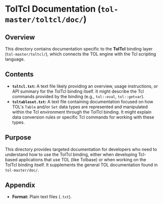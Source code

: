 # TolTcl Documentation (`tol-master/toltcl/doc/`)

## Overview

This directory contains documentation specific to the **TolTcl** binding layer (`tol-master/toltcl/`), which connects the TOL engine with the Tcl scripting language.

## Contents

- **`toltcl.txt`:** A text file likely providing an overview, usage instructions, or API summary for the TolTcl binding itself. It might describe the Tcl commands provided by the binding (e.g., `tol::eval`, `tol::getvar`).
- **`toltableset.txt`:** A text file containing documentation focused on how TOL's `Table` and/or `Set` data types are represented and manipulated within the Tcl environment through the TolTcl binding. It might explain data conversion rules or specific Tcl commands for working with these types.

## Purpose

This directory provides targeted documentation for developers who need to understand how to use the TolTcl binding, either when developing Tcl-based applications that use TOL (like Tolbase) or when working on the TolTcl binding itself. It supplements the general TOL documentation found in `tol-master/doc/`.

## Appendix

- **Format:** Plain text files (`.txt`). 